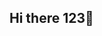 ## Hi there 123👋

<!--
**JuanT147/JuanT147** is a ✨ _special_ ✨ repository because its `README.md` (this file) appears on your GitHub profile.

Here are some ideas to get you started:
- ##🔭 I am currently a student at the San Cristóbal de Huamanga University
- ##🌱I am currently learning information systems, databases and programming in Python.
- ##🤔 I am looking to improve my skills and know what specialty I can be very good at

